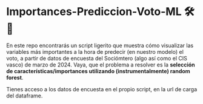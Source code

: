 # Importances-Prediccion-Voto-ML 🛠️🤖

En este repo encontrarás un script ligerito que muestra cómo visualizar las variables más importantes a la hora de predecir (en nuestro modelo) el voto, a partir de datos de encuesta del Sociómtero (algo así como el CIS vasco) de marzo de 2024.
Vaya, que el problema a resolver es la **selección de características/importances utilizando (instrumentalmente) random forest**.

Tienes acceso a los datos de encuesta en el propio script, en la url de carga del dataframe.
